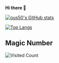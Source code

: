 **Hi there 👋**

[![ous50's GitHub stats](https://github-readme-stats.vercel.app/api?username=ous50&show_icons=true&theme=buefy&count_private=true)](https://github.com/anuraghazra/github-readme-stats)

[![Top Langs](https://github-readme-stats.vercel.app/api/top-langs/?username=ous50)](https://github.com/anuraghazra/github-readme-stats)

## Magic Number
![Visited Count](https://moe-counter.glitch.me/get/@ous50?theme=gelbooru)
<!--
**ous50/ous50** is a ✨ _special_ ✨ repository because its `README.md` (this file) appears on your GitHub profile.
  
Here are some ideas to get you started:

- 🔭 I’m currently working on ...
- 🌱 I’m currently learning ...
- 👯 I’m looking to collaborate on ...
- 🤔 I’m looking for help with ...
- 💬 Ask me about ...
- 📫 How to reach me: ...
- 😄 Pronouns: ...
- ⚡ Fun fact: ...
-->
